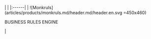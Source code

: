<div class="product-header" markdown="1">
|   |
|:------|
| ![Monkruls](articles/products/monkruls.md/header.md/header.en.svg =450x460) <p class="monkruls-details">BUSINESS RULES ENGINE</p> |
</div>